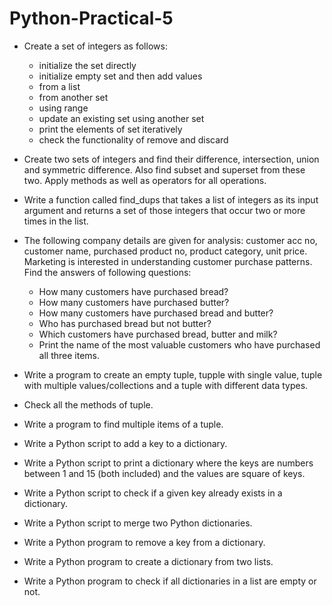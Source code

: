 # Python-Practical-5


* Create a set of integers as follows:
    * initialize the set directly
    * initialize empty set and then add values
    * from a list
    * from another set
    * using range
    * update an existing set using another set
    * print the elements of set iteratively
    * check the functionality of remove and discard
* Create two sets of integers and find their difference, intersection, union and symmetric difference. Also find subset and superset from these two. Apply methods as well as operators for all operations.
* Write a function called find_dups that takes a list of integers as its input argument and returns a set of those integers that occur two or more times in the list.
* The following company details are given for analysis: customer acc no, customer name, purchased product no, product category, unit price. Marketing is interested in understanding customer purchase patterns. Find the answers of following questions:
    * How many customers have purchased bread?
    * How many customers have purchased butter?
    * How many customers have purchased bread and butter?
    * Who has purchased bread but not butter?
    * Which customers have purchased bread, butter and milk?
    * Print the name of the most valuable customers who have purchased all three items.

* Write a program to create an empty tuple, tupple with single value, tuple with multiple values/collections and a tuple with different data types.
* Check all the methods of tuple.
* Write a program to find multiple items of a tuple.
* Write a Python script to add a key to a dictionary.
* Write a Python script to print a dictionary where the keys are numbers between 1 and 15 (both included) and the values are square of keys.
* Write a Python script to check if a given key already exists in a dictionary.
* Write a Python script to merge two Python dictionaries.
* Write a Python program to remove a key from a dictionary.
* Write a Python program to create a dictionary from two lists.
* Write a Python program to check if all dictionaries in a list are empty or not.
